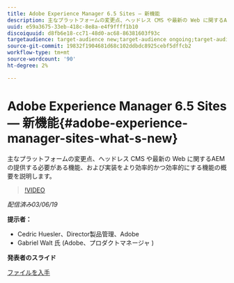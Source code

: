 ```yaml
---
title: Adobe Experience Manager 6.5 Sites — 新機能
description: 主なプラットフォームの変更点、ヘッドレス CMS や最新の Web に関するAEMの提供する必要がある機能、および実装をより効率的かつ効率的にする機能の概要を説明します。
uuid: e59a3675-33eb-418c-8e8a-e4f9ffff1b10
discoiquuid: d8fb6e18-cc71-48d0-ac68-86381603f93c
targetaudience: target-audience new;target-audience ongoing;target-audience upgrader
source-git-commit: 19832f1904681d68c102ddbdc8925cebf5dffcb2
workflow-type: tm+mt
source-wordcount: '90'
ht-degree: 2%

---
```



# Adobe Experience Manager 6.5 Sites — 新機能{#adobe-experience-manager-sites-what-s-new}

主なプラットフォームの変更点、ヘッドレス CMS や最新の Web に関するAEMの提供する必要がある機能、および実装をより効率的かつ効率的にする機能の概要を説明します。

>[!VIDEO](https://video.tv.adobe.com/v/26368/?quality=9)

*配信済み03/06/19*

**提示者：**

* Cedric Huesler、Director製品管理、Adobe
* Gabriel Walt 氏 (Adobe、プロダクトマネージャ )

**発表者のスライド**

[ファイルを入手](assets/aem65-whatsnewgem-march6.pdf)
